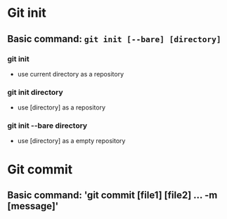 # Git init
## Basic command: `git init [--bare] [directory]`
### git init
- use current directory as a repository
### git init directory
- use [directory] as a repository
### git init --bare directory
- use [directory] as a empty repository
# Git commit
## Basic command: 'git commit [file1] [file2] ... -m [message]'
